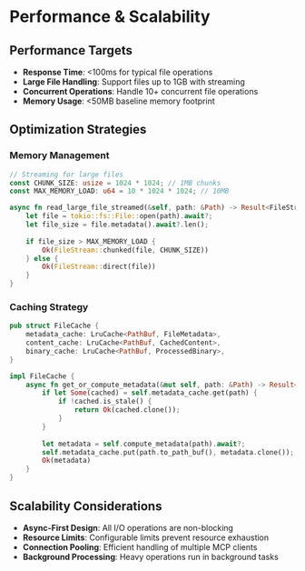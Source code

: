 # Performance & Scalability

## **Performance Targets**
- **Response Time**: <100ms for typical file operations
- **Large File Handling**: Support files up to 1GB with streaming
- **Concurrent Operations**: Handle 10+ concurrent file operations
- **Memory Usage**: <50MB baseline memory footprint

## **Optimization Strategies**

### **Memory Management**
```rust
// Streaming for large files
const CHUNK_SIZE: usize = 1024 * 1024; // 1MB chunks
const MAX_MEMORY_LOAD: u64 = 10 * 1024 * 1024; // 10MB

async fn read_large_file_streamed(&self, path: &Path) -> Result<FileStream, FsError> {
    let file = tokio::fs::File::open(path).await?;
    let file_size = file.metadata().await?.len();
    
    if file_size > MAX_MEMORY_LOAD {
        Ok(FileStream::chunked(file, CHUNK_SIZE))
    } else {
        Ok(FileStream::direct(file))
    }
}
```

### **Caching Strategy**
```rust
pub struct FileCache {
    metadata_cache: LruCache<PathBuf, FileMetadata>,
    content_cache: LruCache<PathBuf, CachedContent>,
    binary_cache: LruCache<PathBuf, ProcessedBinary>,
}

impl FileCache {
    async fn get_or_compute_metadata(&mut self, path: &Path) -> Result<FileMetadata, FsError> {
        if let Some(cached) = self.metadata_cache.get(path) {
            if !cached.is_stale() {
                return Ok(cached.clone());
            }
        }
        
        let metadata = self.compute_metadata(path).await?;
        self.metadata_cache.put(path.to_path_buf(), metadata.clone());
        Ok(metadata)
    }
}
```

## **Scalability Considerations**
- **Async-First Design**: All I/O operations are non-blocking
- **Resource Limits**: Configurable limits prevent resource exhaustion
- **Connection Pooling**: Efficient handling of multiple MCP clients
- **Background Processing**: Heavy operations run in background tasks
